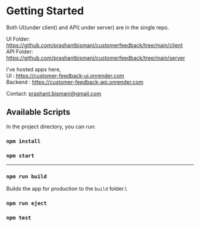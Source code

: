 # Getting Started
Both UI(under client) and API( under server) are in the single repo.

UI Folder: https://github.com/prashantbismani/customerfeedback/tree/main/client \
API Folder: https://github.com/prashantbismani/customerfeedback/tree/main/server

I've hosted apps here,\
UI : https://customer-feedback-ui.onrender.com \
Backend : https://customer-feedback-api.onrender.com

Contact: prashant.bismani@gmail.com

## Available Scripts

In the project directory, you can run:

### `npm install`

### `npm start`


----------------

### `npm run build`
Builds the app for production to the `build` folder.\
### `npm run eject`
### `npm test`
